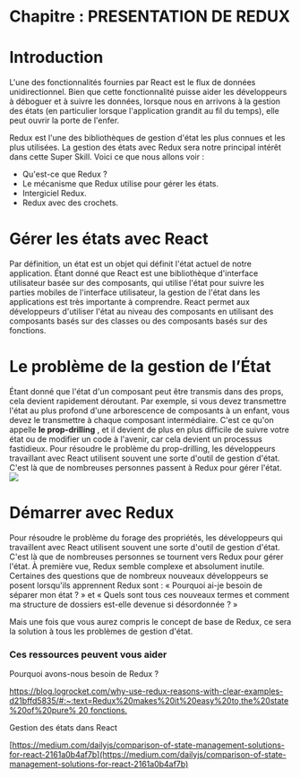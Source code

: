 # Chapitre : PRESENTATION DE REDUX


# Introduction

L'une des fonctionnalités fournies par React est le flux de données unidirectionnel. Bien que cette fonctionnalité puisse aider les développeurs à déboguer et à suivre les données, lorsque nous en arrivons à la gestion des états (en particulier lorsque l'application grandit au fil du temps), elle peut ouvrir la porte de l'enfer.

Redux est l'une des bibliothèques de gestion d'état les plus connues et les plus utilisées. La gestion des états avec Redux sera notre principal intérêt dans cette Super Skill. Voici ce que nous allons voir :

* Qu'est-ce que Redux ?
* Le mécanisme que Redux utilise pour gérer les états.
* Intergiciel Redux.
* Redux avec des crochets.

# Gérer les états avec React

Par définition, un état est un objet qui définit l'état actuel de notre application.
Étant donné que React est une bibliothèque d'interface utilisateur basée sur des composants, qui utilise l'état pour suivre les parties mobiles de l'interface utilisateur, la gestion de l'état dans les applications est très importante à comprendre.
React permet aux développeurs d'utiliser l'état au niveau des composants en utilisant des composants basés sur des classes ou des composants basés sur des fonctions.

# Le problème de la gestion de l’État

Étant donné que l'état d'un composant peut être transmis dans des props, cela devient rapidement déroutant. Par exemple, si vous devez transmettre l'état au plus profond d'une arborescence de composants à un enfant, vous devez le transmettre à chaque composant intermédiaire. C'est ce qu'on appelle **le prop-drilling** , et il devient de plus en plus difficile de suivre votre état ou de modifier un code à l'avenir, car cela devient un processus fastidieux.
Pour résoudre le problème du prop-drilling, les développeurs travaillant avec React utilisent souvent une sorte d'outil de gestion d'état. C'est là que de nombreuses personnes passent à Redux pour gérer l'état.
![](https://i.imgur.com/zYmBnDa.png)

# Démarrer avec Redux

Pour résoudre le problème du forage des propriétés, les développeurs qui travaillent avec React utilisent souvent une sorte d'outil de gestion d'état. C'est là que de nombreuses personnes se tournent vers Redux pour gérer l'état.
À première vue, Redux semble complexe et absolument inutile. Certaines des questions que de nombreux nouveaux développeurs se posent lorsqu'ils apprennent Redux sont : « Pourquoi ai-je besoin de séparer mon état ? » et « Quels sont tous ces nouveaux termes et comment ma structure de dossiers est-elle devenue si désordonnée ? »

Mais une fois que vous aurez compris le concept de base de Redux, ce sera la solution à tous les problèmes de gestion d'état.

### Ces ressources peuvent vous aider

Pourquoi avons-nous besoin de Redux ?

[https://blog.logrocket.com/why-use-redux-reasons-with-clear-examples-d21bffd5835/#:~:text=Redux%20makes%20it%20easy%20to,the%20state%20of%20pure% 20 fonctions.](https://blog.logrocket.com/why-use-redux-reasons-with-clear-examples-d21bffd5835/#:~:text=Redux%20makes%20it%20easy%20to,the%20state%20of%20pure%20functions.)

Gestion des états dans React

[https://medium.com/dailyjs/comparison-of-state-management-solutions-for-react-2161a0b4af7b](https://medium.com/dailyjs/comparison-of-state-management-solutions-for-react-2161a0b4af7b)
